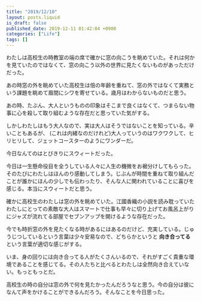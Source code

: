 ```yaml
---
title: "2019/12/10"
layout: posts.liquid
is_draft: false
published_date: 2019-12-11 01:42:04 +0900
categories: ["Life"]
tags: []
---
```


わたしは高校生の時教室の端の席で確かに窓の向こうを眺めていた。それは何かを見ていたのではなくて、窓の向こう以外の世界に見たくないものがあっただけだった。

あの時窓の外を眺めていた高校生は倍の年齢を重ねて、窓の外ではなくて実務という課題を眺めて眉間にシワを寄せている。歳月はわからないものだと思う。

あの時、たぶん、大人というものの印象はそこまで良くはなくて、つまらない物事に心を殺して取り組むような存在だと思っていた気がする。

しかしわたしはもう大人なので、実は大人はそうではないことを知っている。辛いこともあるが、 (これは内緒なのだけれど)大人っていうのはワクワクして、ヒリヒリして、ジェットコースターのようにワンダーだ。

今日なんてのはとびきりにスウィートだった。

今日は一生懸命役目を全うしている人々に人生の機微をお裾分けしてもらった。そのたびにわたしはほんのり感動してしまう。じぶんが時間を重ねて取り組んだことが誰かにほんの少しでも伝わったり、そんな人に関われていることに喜びを感じる。本当にスウィートだと思う。

確かに高校生のわたしは窓の外を眺めていた。江國香織の小説を読み耽っていたわたしにとっての素敵な大人はスマートで仕事も早々に切り上げてお風呂上がりにジャズが流れてる部屋でセブンアップを開けるような存在だった。

今でも時折窓の外を見たくなる時があるにはあるのだけど、充実している。じゅうじつしているという言葉は少々安易なので、どちらかというと **向き合ってる** という言葉が適切な感じがする。

いま、身の回りには向き合ってる人がたくさんいるので、それがすごく貴重な環境であることを感じてる。その人たちと比べるとわたしは全然向き合えていない。もっともっとだ。

高校生の時の自分は窓の外で何を見たかったんだろうなと思う。今の自分は彼になんて声をかけることができるんだろう。そんなことを今日思った。


